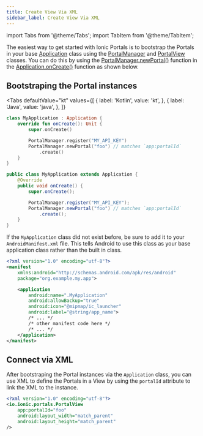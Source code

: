 ```yaml
---
title: Create View Via XML
sidebar_label: Create View Via XML
---
```


import Tabs from '@theme/Tabs';
import TabItem from '@theme/TabItem';

The easiest way to get started with Ionic Portals is to bootstrap the Portals in your base [Application](https://developer.android.com/reference/android/app/Application) class using the [PortalManager](../api-reference/portal-manager) and [PortalView](../api-reference/portal-view) classes. You can do this by using the [PortalManager.newPortal()](../api-reference/portal-manager#newportal) function in the [Application.onCreate()](https://developer.android.com/reference/android/app/Application#onCreate()) function as shown below.

## Bootstraping the Portal instances

<Tabs 
    defaultValue="kt" 
    values={[
        { label: 'Kotlin', value: 'kt', },
        { label: 'Java', value: 'java', },
    ]}
>
<TabItem value="kt">

```kotlin
class MyApplication : Application {
    override fun onCreate(): Unit {
        super.onCreate()

        PortalManager.register("MY_API_KEY")
        PortalManager.newPortal("foo") // matches `app:portalId`
            .create()
    }
}
```

</TabItem>
<TabItem value="java">

```java
public class MyApplication extends Application {
    @Override
    public void onCreate() {
        super.onCreate();

        PortalManager.register("MY_API_KEY");
        PortalManager.newPortal("foo") // matches `app:portalId`
            .create();
    }
}
``` 

</TabItem>
</Tabs>

If the `MyApplication` class did not exist before, be sure to add it to your `AndroidManifest.xml` file. This tells Android to use this class as your base application class rather than the built in class.

```xml
<?xml version="1.0" encoding="utf-8"?>
<manifest
    xmlns:android="http://schemas.android.com/apk/res/android"
    package="org.example.my.app">

    <application
        android:name=".MyApplication"
        android:allowBackup="true"
        android:icon="@mipmap/ic_launcher"
        android:label="@string/app_name">
        /* ... */
        /* other manifest code here */
        /* ... */
    </application>
</manifest>  
```

## Connect via XML

After bootstraping the Portal instances via the `Application` class, you can use XML to define the Portals in a View by using the `portalId` attribute to link the XML to the instance.

```xml
<?xml version="1.0" encoding="utf-8"?>
<io.ionic.portals.PortalView
    app:portalId="foo"
    android:layout_width="match_parent"
    android:layout_height="match_parent"
/>
```

